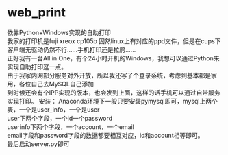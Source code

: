# web_print
依靠Python+Windows实现的自助打印  
我家的打印机是fuji xreox cp105b 固然linux上有对应的ppd文件，但是在cups下客户端无驱动仍然不行……手机打印还是拉胯……  
正好我有一台All in One，有个24小时开机的Windows，我想可以通过Python来实现自助打印这一点。  
由于我家内网部分服务对外开放，所以我还写了个登录系统，考虑到基本都是家用，各位自己去MySQL自己添加  
到时候还会有个IPP实现的版本，也会发到上面，这样的话手机可以通过自带服务实现打印。
安装：
Anaconda环境下一般只要安装pymysql即可，mysql上两个表，一个是user_info，一个是user  
user下两个字段，一个id一个password  
userinfo下两个字段，一个account，一个email  
email字段和password字段的数据都要相互对应，id和account相等即可。  
最后启动server.py即可
